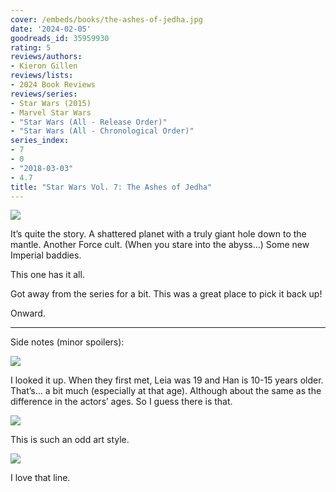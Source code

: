 ```yaml
---
cover: /embeds/books/the-ashes-of-jedha.jpg
date: '2024-02-05'
goodreads_id: 35959930
rating: 5
reviews/authors:
- Kieron Gillen
reviews/lists:
- 2024 Book Reviews
reviews/series:
- Star Wars (2015)
- Marvel Star Wars
- "Star Wars (All - Release Order)"
- "Star Wars (All - Chronological Order)"
series_index:
- 7
- 0
- "2018-03-03"
- 4.7
title: "Star Wars Vol. 7: The Ashes of Jedha"
---
```


![](/embeds/books/attachments/star-wars-2015-v7-b17de1.jpeg)

It’s quite the story. A shattered planet with a truly giant hole down to the mantle. Another Force cult. (When you stare into the abyss…) Some new Imperial baddies. 

This one has it all. 

Got away from the series for a bit. This was a great place to pick it back up!

Onward. 

<!--more-->

- - -



Side notes (minor spoilers):

![](/embeds/books/attachments/star-wars-2015-v7-09464a.jpeg)

I looked it up. When they first met, Leia was 19 and Han is 10-15 years older. That’s… a bit much (especially at that age). Although about the same as the difference in the actors’ ages. So I guess there is that. 

![](/embeds/books/attachments/star-wars-2015-v7-9effce.jpeg)

This is such an odd art style. 

![](/embeds/books/attachments/star-wars-2015-v7-242c2a.jpeg)

I love that line. 
